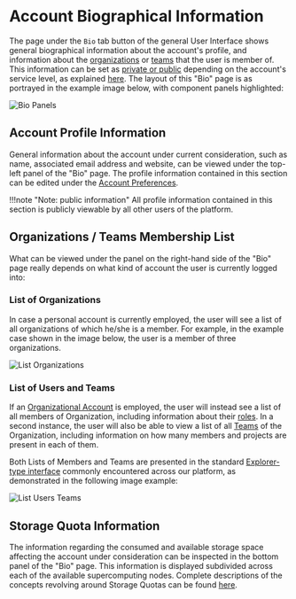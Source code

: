 # Account Biographical Information

The page under the `Bio` tab button <i class="zmdi zmdi-eye zmdi-hc-border"></i> of the general User Interface shows general biographical information about the account's profile, and information about the [organizations](../../collaboration/organizations/overview.md) or [teams](../../collaboration/organizations/teams.md) that the user is member of. This information can be set as [private or public](../../collaboration/sharing/access-levels.md) depending on the account's service level, as explained [here](../service-levels.md). The layout of this "Bio" page is as portrayed in the example image below, with component panels highlighted:

![Bio Panels](/images/bio-panels.png "Bio Panels")


## Account Profile Information

General information about the account under current consideration, such as name, associated email address and website, can be viewed under the  top-left panel of the "Bio" page. The profile information contained in this section can be edited under the [Account Preferences](preferences-overview.md).

!!!note "Note: public information"
     All profile information contained in this section is publicly viewable by all other users of the platform.

## Organizations / Teams Membership List

What can be viewed under the panel on the right-hand side of the "Bio" page really depends on what kind of account the user is currently logged into:

### List of Organizations
 
In case a personal account is currently employed, the user will see a list of all organizations of which he/she is a member. For example, in the example case shown in the image below, the user is a member of three organizations.

![List Organizations](/images/list-organizations.png "List Organizations")

### List of Users and Teams

If an [Organizational Account](../../collaboration/organizations/overview.md) is employed, the user will instead see a list of all members of Organization, including information about their [roles](../../collaboration/organizations/roles.md). In a second instance, the user will also be able to view a list of all [Teams](../../collaboration/organizations/teams.md) of the Organization, including information on how many members and projects are present in each of them.

Both Lists of Members and Teams are presented in the standard [Explorer-type interface](../../entities-general/ui/explorer.md) commonly encountered across our platform, as demonstrated in the following image example:

![List Users Teams](/images/list-users-teams.png "List Users Teams")

## Storage Quota Information

The information regarding the consumed and available storage space affecting the account under consideration can be inspected in the bottom panel of the "Bio" page. This information is displayed subdivided across each of the available supercomputing nodes. Complete descriptions of the concepts revolving around Storage Quotas can be found [here](../quota.md).
